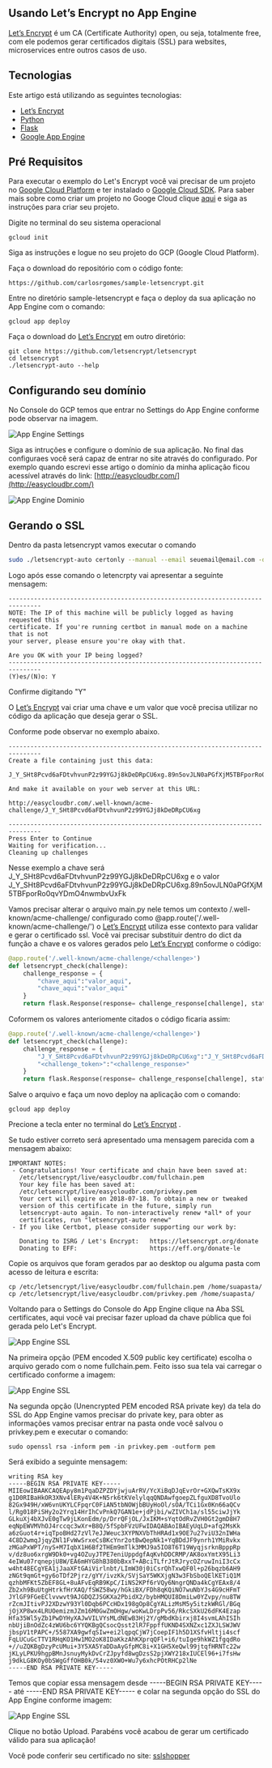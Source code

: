 Usando Let’s Encrypt no App Engine
---
[Let’s Encrypt](https://letsencrypt.org/) é um CA (Certificate Authority) open, ou seja, totalmente free, com ele podemos gerar certificados digitais (SSL) para websites, microservices entre outros casos de uso.

Tecnologias
---
Este artigo está utilizando as seguintes tecnologias:

  - [Let’s Encrypt](https://letsencrypt.org/)
  - [Python](https://www.python.org/)
  - [Flask](http://flask.pocoo.org/)
  - [Google App Engine](https://cloud.google.com/appengine/)
  
 Pré Requisitos
  ---
 Para executar o exemplo do Let's Encrypt você vai precisar de um projeto no [Google Cloud Platform](https://console.cloud.google.com) e ter instalado o [Google Cloud SDK](https://cloud.google.com/sdk/downloads?hl=pt-br).
 Para saber mais sobre como criar um projeto no Googe Cloud clique [aqui](https://cloud.google.com/sdk/downloads?hl=pt-br) e siga as instruções para criar seu projeto.
 
Digite no terminal do seu sistema operacional
```
gcloud init
```
Siga as instruções e logue no seu projeto do GCP (Google Cloud Platform).

Faça o download do repositório com o código fonte:

```
https://github.com/carlosrgomes/sample-letsencrypt.git
```

Entre no diretório sample-letsencrypt e faça o deploy da sua aplicação no App Engine com o comando:
```
gcloud app deploy
```

Faça o download do [Let’s Encrypt](https://letsencrypt.org/) em outro diretório:

```
git clone https://github.com/letsencrypt/letsencrypt
cd letsencrypt
./letsencrypt-auto --help
```

Configurando seu domínio
---
No Console do GCP temos que entrar no Settings do App Engine conforme pode observar na imagem.


![App Engine Settings](images/appenginesettings.png)

Siga as intruções e configure o domínio de sua aplicação. No final das configuraes você será capaz de entrar no site através do configurado. Por exemplo quando escrevi esse artigo o domínio da minha aplicação ficou acessível através do link:
[http://easycloudbr.com/](http://easycloudbr.com/)

![App Engine Dominio](images/dominio1.png)

Gerando o SSL
---
Dentro da pasta letsencrypt vamos executar o comando

```bash
sudo ./letsencrypt-auto certonly --manual --email seuemail@email.com -d seudominio.com
```
Logo após esse comando o letencrpty vai apresentar a seguinte mensagem:

```
-------------------------------------------------------------------------------
NOTE: The IP of this machine will be publicly logged as having requested this
certificate. If you're running certbot in manual mode on a machine that is not
your server, please ensure you're okay with that.

Are you OK with your IP being logged?
-------------------------------------------------------------------------------
(Y)es/(N)o: Y

```
Confirme digitando "Y"

O [Let’s Encrypt](https://letsencrypt.org/) vai criar uma chave e um valor que você precisa utilizar no código da aplicação que deseja gerar o SSL.

Conforme pode observar no exemplo abaixo.

```
-------------------------------------------------------------------------------
Create a file containing just this data:

J_Y_SHt8Pcvd6aFDtvhvunP2z99YGJj8kDeDRpCU6xg.89n5ovJLN0aPGfXjM5TBFporRo0qvYDmO4nwmbvUxFk

And make it available on your web server at this URL:

http://easycloudbr.com/.well-known/acme-challenge/J_Y_SHt8Pcvd6aFDtvhvunP2z99YGJj8kDeDRpCU6xg

-------------------------------------------------------------------------------
Press Enter to Continue
Waiting for verification...
Cleaning up challenges
```
Nesse exemplo a chave será J_Y_SHt8Pcvd6aFDtvhvunP2z99YGJj8kDeDRpCU6xg e o valor J_Y_SHt8Pcvd6aFDtvhvunP2z99YGJj8kDeDRpCU6xg.89n5ovJLN0aPGfXjM5TBFporRo0qvYDmO4nwmbvUxFk

Vamos precisar alterar o arquivo main.py nele temos um contexto /.well-known/acme-challenge/<challenge> configurado como @app.route('/.well-known/acme-challenge/<challenge>') o [Let’s Encrypt](https://letsencrypt.org/) utiliza esse contexto para validar e gerar o certificado ssl. Você vai precisar substituir dentro do dict da função a chave e os valores gerados pelo [Let’s Encrypt](https://letsencrypt.org/) conforme o código:
  
```python
@app.route('/.well-known/acme-challenge/<challenge>')
def letsencrypt_check(challenge):
    challenge_response = {
        "chave_aqui":"valor_aqui",
        "chave_aqui":"valor_aqui"
    }
    return flask.Response(response= challenge_response[challenge], status=200, mimetype='text/plain')
```

Coformem os valores anteriomente citados o código ficaria assim:

```python
@app.route('/.well-known/acme-challenge/<challenge>')
def letsencrypt_check(challenge):
    challenge_response = {
        "J_Y_SHt8Pcvd6aFDtvhvunP2z99YGJj8kDeDRpCU6xg":"J_Y_SHt8Pcvd6aFDtvhvunP2777Jj8kDeDRpCU6xg.89n5ovJL777jM5TBFporRo0qvYDmO4nwmbvUxFk",
        "<challenge_token>":"<challenge_response>"
    }
    return flask.Response(response= challenge_response[challenge], status=200, mimetype='text/plain')
 ```
Salve o arquivo e faça um novo deploy na aplicação com o comando:

```
gcloud app deploy
```

Precione a tecla enter no terminal do [Let’s Encrypt](https://letsencrypt.org/) .

Se tudo estiver correto será apresentado uma mensagem parecida com a mensagem abaixo:

```
IMPORTANT NOTES:
 - Congratulations! Your certificate and chain have been saved at:
   /etc/letsencrypt/live/easycloudbr.com/fullchain.pem
   Your key file has been saved at:
   /etc/letsencrypt/live/easycloudbr.com/privkey.pem
   Your cert will expire on 2018-07-18. To obtain a new or tweaked
   version of this certificate in the future, simply run
   letsencrypt-auto again. To non-interactively renew *all* of your
   certificates, run "letsencrypt-auto renew"
 - If you like Certbot, please consider supporting our work by:

   Donating to ISRG / Let's Encrypt:   https://letsencrypt.org/donate
   Donating to EFF:                    https://eff.org/donate-le
```

Copie os arquivos que foram gerados par ao desktop ou alguma pasta com acesso de leitura e escrita:

```
cp /etc/letsencrypt/live/easycloudbr.com/fullchain.pem /home/suapasta/
cp /etc/letsencrypt/live/easycloudbr.com/privkey.pem /home/suapasta/
```

Voltando para o Settings do Console do App Engine clique na Aba SSL certificates, aqui você vai precisar fazer upload da chave pública que foi gerada pelo Let's Encrypt.

![App Engine SSL](images/ssl.png)

Na primeira opção (PEM encoded X.509 public key certificate) escolha o arquivo gerado com o nome fullchain.pem.
Feito isso sua tela vai carregar o certificado conforme a imagem:

![App Engine SSL](images/ssl2.png)

Na segunda opção (Unencrypted PEM encoded RSA private key) da tela do SSL do App Engine vamos precisar do private key, para obter as informações vamos precisar entrar na pasta onde você salvou o privkey.pem e executar o comando:

```
sudo openssl rsa -inform pem -in privkey.pem -outform pem
```

Será exibido a seguinte mensagem:

```
writing RSA key
-----BEGIN RSA PRIVATE KEY-----
MIIEowIBAAKCAQEApy8m1PqaDZPZDYjwjuArRV/YcXiBqDJqEvrOr+GXQwTsKX9x
g1D0RIBaHkOR3XNv4lERy4V4K+N5rk6tKVelylqqQNDAwfgoepZLfguXD8TvoUlo
82Gx949H/xW6vnUKYLCFpqrC0FiAN5tbNOWjbBUyHoOl/sOA/TCi1Gx0Kn66aQCv
l/Rg018PiSHy2o2Yrq14HrIhCvPnkQ7GAN1e+jdPjbi/wZIVCh1a/sl55ciwJjYk
GLkuXj4bXJvE0gTw9jLKonEdm/p/DrrQFjOL/JxIKM+sYqtOdRvZVH0Gt2gmD8H7
eqNpEWVMVhOJ4rccqc3wXr+B8Q/5fSpbFVzUFwIDAQABAoIBAEyUqLD+afq2MsKk
a6zGuot4r+iqTpoBHd27zVl7eJJWeuc3XYPNXVbThHRAd1x9OE7u27viU32nIWHa
4C8D2wmqJjqyZNl1FvWwSrxeCsBKcYnr2otBwQepNk1+YqBDdJF9ynrh1YMiRvkx
zMGaPxWPT/nyS+M7IqbX1H6Bf2THEm9mTlk3MMJ9a5IO8T6T19WyqjsrknBpppRp
v/dz8uo6xrgW9Dk0+vg4OZuyJTPE7eniUppdgfAqKvhDDCRMP/AK8oxYmtX95Li3
4eIWu07rqnepjU8W/EA6mHYG8hB380bBxxT+ABciTLfrJtRJrycOZruwIniI3cCx
w4ht48ECgYEA1jJaaXFtGAiVirlnbt/LImW30j0iCsrQhTxwQF0l+p26bqzb6AH9
zNGt9qmGt+gy6oTDf2Pjrz/gYY/ivzKk/SVjSaY5WKXjgN3w3FbSboQElKETiQ1M
qzhbMFKt5ZbEF8GL+8uAFvEqRB9KpC/IiNS2KPf6rVQy6NngrQNDa4kCgYEAx8/4
Zb2xh9BuUtgHtrkfHrXAQ/fSWZ58wy/hGkiBX/FDh8qKQiNO7wuNbYJs4G9cHFmT
JYlGF9FGeEClvvwvt9AJGDQZJSGKXa2PbidX2/bybHMQUI8DmiLw0YZvpy/nu8TW
rZcmJItivPJ2XDzwY93Yl0Dqb6PCcHDx198gOp8CgYALizMsM5y5itzkWRGl/BGq
jOjXP8wx4LRUOemizmJZm16M0GwZmOHgw/woKwLDrpPv56/RkcSXkU26dFK4Ezap
Hfa35Wl5yZb1PwDYHyXAJwVILVYsMLdNEwB3Hj2Y/gMbdKbirxj8I4svmLAhISIh
nbUjiBnOdZc4zWU6bc6YYQKBgQCsocQsst2lR7FppffUKND4SXNZxc1ZXJLSWJWV
jbspV1tPAPC+/5587XA9gwfqSIw+ei2lqpqCjW7jCoepIF1h5D1XSfvHltji4scf
FqLUCuGcTTV1RHqKO1Hw1MO2oK8IDaKkzAhKXprqQFl+i6/tuIge9hkWZ1fgqdRo
+//uZQKBgDzyPcUMui+3Y5XA5YaDDaAyGfpMC8i+X1GH5XeQwl99jtqfHRNTc22w
jKLyLPKU9hgpBMnJsnuyMykDvCrZJpyfd8wgDzsS2pjXWY218xIUCEl96+i7fsHw
j9dkLG8KOy0bSWgGffOHB0k/54vz0XWO+Wu7y6xhcPOtRHCp2lNe
-----END RSA PRIVATE KEY-----
```

Temos que copiar essa mensagem desde -----BEGIN RSA PRIVATE KEY----- até -----END RSA PRIVATE KEY----- e colar na segunda opção do SSL do App Engine conforme imagem:

![App Engine SSL](images/ssl3.png)

Clique no botão Upload. 
Parabéns você acabou de gerar um certificado válido para sua aplicação!

Você pode conferir seu certificado no site: 
[sslshopper](https://www.sslshopper.com/)









